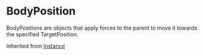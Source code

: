# BodyPosition

BodyPositions are objects that apply forces to the parent to move it towards the specified TargetPosition.

Inherited from [Instance](../Instance)
